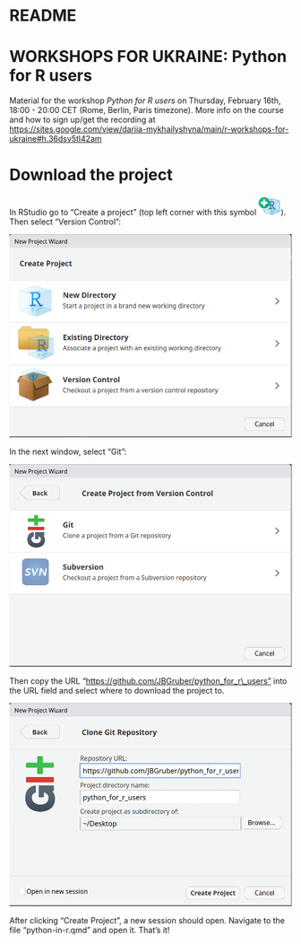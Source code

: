 README
================

# WORKSHOPS FOR UKRAINE: Python for R users

Material for the workshop *Python for R users* on Thursday, February
16th, 18:00 - 20:00 CET (Rome, Berlin, Paris timezone). More info on the
course and how to sign up/get the recording at
https://sites.google.com/view/dariia-mykhailyshyna/main/r-workshops-for-ukraine#h.36dsv5tl42am

# Download the project

In RStudio go to “Create a project” (top left corner with this symbol
![](media/new_project.png)). Then select “Version Control”:

![](media/wizard.png)

In the next window, select “Git”:

![](media/wizard-2.png)

Then copy the URL “https://github.com/JBGruber/python_for_r\_users” into
the URL field and select where to download the project to.

![](media/wizard-3.png)

After clicking “Create Project”, a new session should open. Navigate to
the file “python-in-r.qmd” and open it. That’s it!
